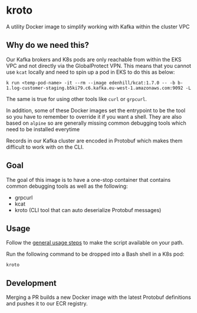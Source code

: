 # kroto

A utility Docker image to simplify working with Kafka within the cluster VPC

## Why do we need this?

Our Kafka brokers and K8s pods are only reachable from within the EKS VPC and not directly via the GlobalProtect VPN.
This means that you cannot use `kcat` locally and need to spin up a pod in EKS to do this as below:
```shell
k run <temp-pod-name> -it --rm --image edenhill/kcat:1.7.0 -- -b b-1.log-customer-staging.b5ki79.c6.kafka.eu-west-1.amazonaws.com:9092 -L
```
The same is true for using other tools like `curl` or `grpcurl`.

In addition, some of these Docker images set the entrypoint to be the tool so you have to remember to override it if you want a shell.
They are also based on `alpine` so are generally missing common debugging tools which need to be installed everytime

Records in our Kafka cluster are encoded in Protobuf which makes them difficult to work with on the CLI.

## Goal

The goal of this image is to have a one-stop container that contains common debugging tools as well as the following:
- grpcurl
- kcat
- kroto (CLI tool that can auto deserialize Protobuf messages)

## Usage
Follow the [general usage steps](https://github.com/deliveryhero/logistics-demand-tooling#usage) to make the script available on your path.

Run the following command to be dropped into a Bash shell in a K8s pod:
```
kroto
```

## Development

Merging a PR builds a new Docker image with the latest Protobuf definitions and pushes it to our ECR registry.
